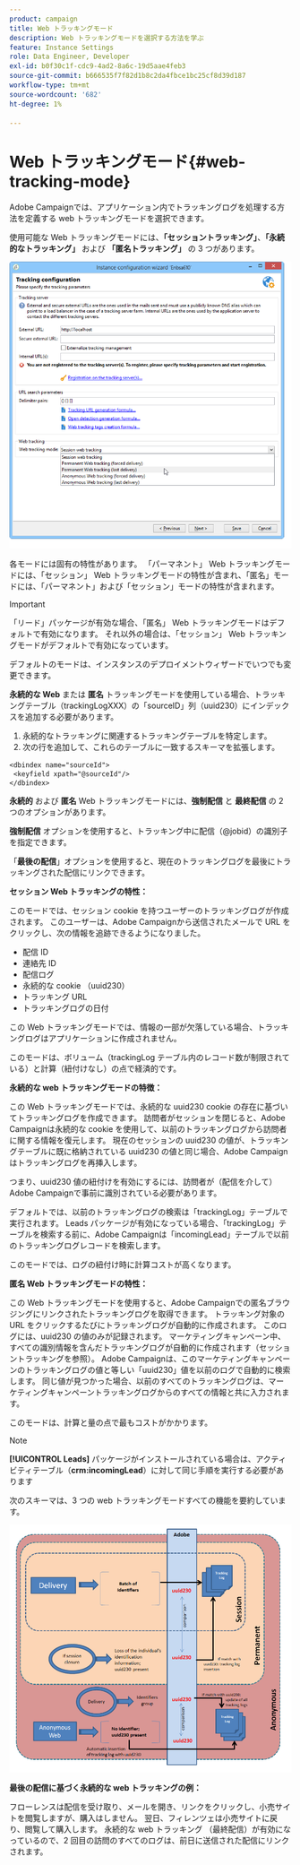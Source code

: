 ```yaml
---
product: campaign
title: Web トラッキングモード
description: Web トラッキングモードを選択する方法を学ぶ
feature: Instance Settings
role: Data Engineer, Developer
exl-id: b0f30c1f-cdc9-4ad2-8a6c-19d5aae4feb3
source-git-commit: b666535f7f82d1b8c2da4fbce1bc25cf8d39d187
workflow-type: tm+mt
source-wordcount: '682'
ht-degree: 1%

---
```


# Web トラッキングモード{#web-tracking-mode}



Adobe Campaignでは、アプリケーション内でトラッキングログを処理する方法を定義する web トラッキングモードを選択できます。

使用可能な Web トラッキングモードには、**「セッショントラッキング」**、**「永続的なトラッキング」** および **「匿名トラッキング」** の 3 つがあります。

![](assets/s_ncs_install_deployment_wiz_tracking_mode.png)

各モードには固有の特性があります。 「パーマネント」 Web トラッキングモードには、「セッション」 Web トラッキングモードの特性が含まれ、「匿名」モードには、「パーマネント」および「セッション」モードの特性が含まれます。

>[!IMPORTANT]
>
>「リード」パッケージが有効な場合、「匿名」 Web トラッキングモードはデフォルトで有効になります。 それ以外の場合は、「セッション」 Web トラッキングモードがデフォルトで有効になっています。
>
>デフォルトのモードは、インスタンスのデプロイメントウィザードでいつでも変更できます。

**永続的な Web** または **匿名** トラッキングモードを使用している場合、トラッキングテーブル（trackingLogXXX）の「sourceID」列（uuid230）にインデックスを追加する必要があります。

1. 永続的なトラッキングに関連するトラッキングテーブルを特定します。
1. 次の行を追加して、これらのテーブルに一致するスキーマを拡張します。

```
<dbindex name="sourceId">
 <keyfield xpath="@sourceId"/>
</dbindex>
```

**永続的** および **匿名** Web トラッキングモードには、**強制配信** と **最終配信** の 2 つのオプションがあります。

**強制配信** オプションを使用すると、トラッキング中に配信（@jobid）の識別子を指定できます。

「**最後の配信**」オプションを使用すると、現在のトラッキングログを最後にトラッキングされた配信にリンクできます。

**セッション Web トラッキングの特性：**

このモードでは、セッション cookie を持つユーザーのトラッキングログが作成されます。 このユーザーは、Adobe Campaignから送信されたメールで URL をクリックし、次の情報を追跡できるようになりました。

* 配信 ID
* 連絡先 ID
* 配信ログ
* 永続的な cookie （uuid230）
* トラッキング URL
* トラッキングログの日付

この Web トラッキングモードでは、情報の一部が欠落している場合、トラッキングログはアプリケーションに作成されません。

このモードは、ボリューム（trackingLog テーブル内のレコード数が制限されている）と計算（紐付けなし）の点で経済的です。

**永続的な web トラッキングモードの特徴：**

この Web トラッキングモードでは、永続的な uuid230 cookie の存在に基づいてトラッキングログを作成できます。 訪問者がセッションを閉じると、Adobe Campaignは永続的な cookie を使用して、以前のトラッキングログから訪問者に関する情報を復元します。 現在のセッションの uuid230 の値が、トラッキングテーブルに既に格納されている uuid230 の値と同じ場合、Adobe Campaignはトラッキングログを再挿入します。

つまり、uuid230 値の紐付けを有効にするには、訪問者が（配信を介して）Adobe Campaignで事前に識別されている必要があります。

デフォルトでは、以前のトラッキングログの検索は「trackingLog」テーブルで実行されます。 Leads パッケージが有効になっている場合、「trackingLog」テーブルを検索する前に、Adobe Campaignは「incomingLead」テーブルで以前のトラッキングログレコードを検索します。

このモードでは、ログの紐付け時に計算コストが高くなります。

**匿名 Web トラッキングモードの特性：**

この Web トラッキングモードを使用すると、Adobe Campaignでの匿名ブラウジングにリンクされたトラッキングログを取得できます。 トラッキング対象の URL をクリックするたびにトラッキングログが自動的に作成されます。 このログには、uuid230 の値のみが記録されます。 マーケティングキャンペーン中、すべての識別情報を含んだトラッキングログが自動的に作成されます（セッショントラッキングを参照）。 Adobe Campaignは、このマーケティングキャンペーンのトラッキングログの値と等しい「uuid230」値を以前のログで自動的に検索します。 同じ値が見つかった場合、以前のすべてのトラッキングログは、マーケティングキャンペーントラッキングログからのすべての情報と共に入力されます。

このモードは、計算と量の点で最もコストがかかります。

>[!NOTE]
>
>**[!UICONTROL Leads]** パッケージがインストールされている場合は、アクティビティテーブル（**crm:incomingLead**）に対して同じ手順を実行する必要があります

次のスキーマは、3 つの web トラッキングモードすべての機能を要約しています。

![](assets/s_ncs_install_deployment_wiz_tracking_schema_mode.png)

**最後の配信に基づく永続的な web トラッキングの例：**

フローレンスは配信を受け取り、メールを開き、リンクをクリックし、小売サイトを閲覧しますが、購入はしません。 翌日、フィレンツェは小売サイトに戻り、閲覧して購入します。 永続的な web トラッキング （最終配信）が有効になっているので、2 回目の訪問のすべてのログは、前日に送信された配信にリンクされます。
